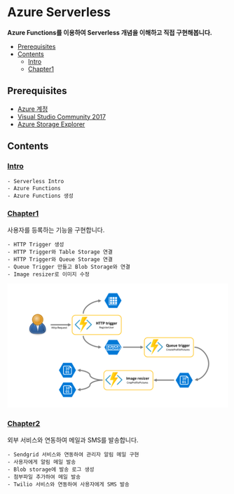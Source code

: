 # Azure Serverless
**Azure Functions를 이용하여 Serverless 개념을 이해하고 직접 구현해봅니다.**

- [Prerequisites](#prerequisites)
- [Contents](#contents)
    - [Intro](#intro)
    - [Chapter1](#chapter1)


## Prerequisites
- [Azure 계정](https://azure.microsoft.com/ko-kr/)
- [Visual Studio Community 2017](https://visualstudio.microsoft.com/ko/thank-you-downloading-visual-studio/?sku=Community&rel=15)
- [Azure Storage Explorer](https://azure.microsoft.com/ko-kr/features/storage-explorer/)

## Contents

### [Intro](https://goo.gl/LFpWtC)

    - Serverless Intro
    - Azure Functions
    - Azure Functions 생성

### [Chapter1](https://goo.gl/cUvQ2g)
사용자를 등록하는 기능을 구현합니다.

    - HTTP Trigger 생성
    - HTTP Trigger와 Table Storage 연결
    - HTTP Trigger와 Queue Storage 연결
    - Queue Trigger 만들고 Blob Storage와 연결
    - Image resizer로 이미지 수정

![](/data/chapter01.PNG)

### [Chapter2](https://goo.gl/cUvQ2g)
외부 서비스와 연동하여 메일과 SMS를 발송합니다.

    - Sendgrid 서비스와 연동하여 관리자 알림 메일 구현
    - 사용자에게 알림 메일 발송
    - Blob storage에 발송 로그 생성
    - 첨부파일 추가하여 메일 발송
    - Twilio 서비스와 연동하여 사용자에게 SMS 발송